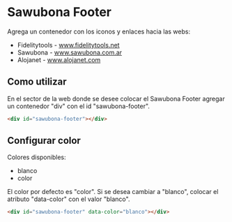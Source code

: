 Sawubona Footer
======================

Agrega un contenedor con los iconos y enlaces hacia las webs:

+	Fidelitytools - www.fidelitytools.net
+	Sawubona - www.sawubona.com.ar
+	Alojanet - www.alojanet.com

## Como utilizar

En el sector de la web donde se desee colocar el Sawubona Footer agregar un contenedor "div" con el id "sawubona-footer".

``` html
<div id="sawubona-footer"></div>
```

## Configurar color

Colores disponibles:

+	blanco
+	color

El color por defecto es "color". Si se desea cambiar a "blanco", colocar el atributo "data-color" con el valor "blanco".

``` html
<div id="sawubona-footer" data-color="blanco"></div>
```